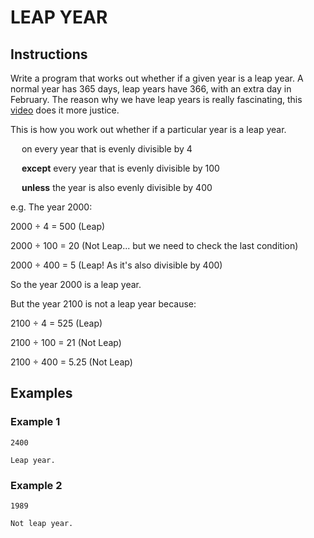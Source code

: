 # LEAP YEAR

## Instructions

Write a program that works out whether if a given year is a leap year. A normal year has 365 days, leap years have 366, with an extra day in February. The reason why we have leap years is really fascinating, this [video](https://www.youtube.com/watch?v=xX96xng7sAE) does it more justice.

This is how you work out whether if a particular year is a leap year.

&emsp; on every year that is evenly divisible by 4 

&emsp; **except** every year that is evenly divisible by 100 

&emsp; **unless** the year is also evenly divisible by 400

e.g. The year 2000:

2000 ÷ 4 = 500 (Leap)

2000 ÷ 100 = 20 (Not Leap... but we need to check the last condition)

2000 ÷ 400 = 5 (Leap! As it's also divisible by 400)

So the year 2000 is a leap year.

But the year 2100 is not a leap year because:

2100 ÷ 4 = 525 (Leap)

2100 ÷ 100 = 21 (Not Leap)

2100 ÷ 400 = 5.25 (Not Leap)

## Examples

### Example 1
```
2400
```
```
Leap year.
```

### Example 2
```
1989
```
```
Not leap year.
```